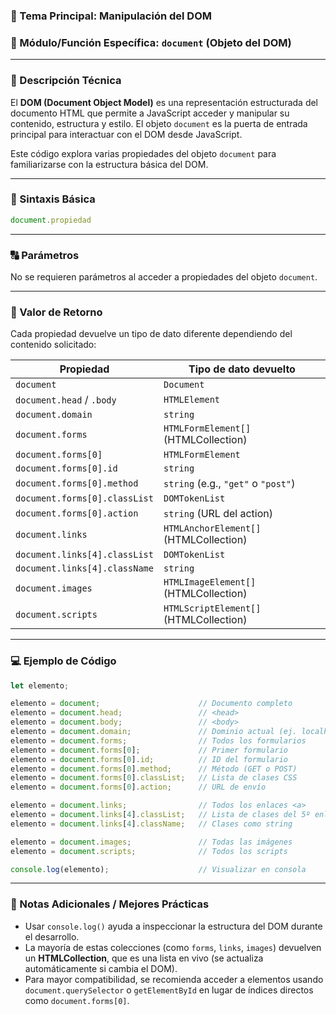 ### 🧠 Tema Principal: Manipulación del DOM

### 📌 Módulo/Función Específica: `document` (Objeto del DOM)

---

### 📖 Descripción Técnica

El **DOM (Document Object Model)** es una representación estructurada del documento HTML que permite a JavaScript acceder y manipular su contenido, estructura y estilo.
El objeto `document` es la puerta de entrada principal para interactuar con el DOM desde JavaScript.

Este código explora varias propiedades del objeto `document` para familiarizarse con la estructura básica del DOM.

---

### 🧾 Sintaxis Básica

```javascript
document.propiedad
```

---

### 🔠 Parámetros

No se requieren parámetros al acceder a propiedades del objeto `document`.

---

### 🔁 Valor de Retorno

Cada propiedad devuelve un tipo de dato diferente dependiendo del contenido solicitado:

| Propiedad                     | Tipo de dato devuelto                  |
| ----------------------------- | -------------------------------------- |
| `document`                    | `Document`                             |
| `document.head` / `.body`     | `HTMLElement`                          |
| `document.domain`             | `string`                               |
| `document.forms`              | `HTMLFormElement[]` (HTMLCollection)   |
| `document.forms[0]`           | `HTMLFormElement`                      |
| `document.forms[0].id`        | `string`                               |
| `document.forms[0].method`    | `string` (e.g., `"get"` o `"post"`)    |
| `document.forms[0].classList` | `DOMTokenList`                         |
| `document.forms[0].action`    | `string` (URL del action)              |
| `document.links`              | `HTMLAnchorElement[]` (HTMLCollection) |
| `document.links[4].classList` | `DOMTokenList`                         |
| `document.links[4].className` | `string`                               |
| `document.images`             | `HTMLImageElement[]` (HTMLCollection)  |
| `document.scripts`            | `HTMLScriptElement[]` (HTMLCollection) |

---

### 💻 Ejemplo de Código

```javascript
let elemento;

elemento = document;                      // Documento completo
elemento = document.head;                 // <head>
elemento = document.body;                 // <body>
elemento = document.domain;               // Dominio actual (ej. localhost)
elemento = document.forms;                // Todos los formularios
elemento = document.forms[0];             // Primer formulario
elemento = document.forms[0].id;          // ID del formulario
elemento = document.forms[0].method;      // Método (GET o POST)
elemento = document.forms[0].classList;   // Lista de clases CSS
elemento = document.forms[0].action;      // URL de envío

elemento = document.links;                // Todos los enlaces <a>
elemento = document.links[4].classList;   // Lista de clases del 5º enlace
elemento = document.links[4].className;   // Clases como string

elemento = document.images;               // Todas las imágenes
elemento = document.scripts;              // Todos los scripts

console.log(elemento);                    // Visualizar en consola
```

---

### 📝 Notas Adicionales / Mejores Prácticas

* Usar `console.log()` ayuda a inspeccionar la estructura del DOM durante el desarrollo.
* La mayoría de estas colecciones (como `forms`, `links`, `images`) devuelven un **HTMLCollection**, que es una lista en vivo (se actualiza automáticamente si cambia el DOM).
* Para mayor compatibilidad, se recomienda acceder a elementos usando `document.querySelector` o `getElementById` en lugar de índices directos como `document.forms[0]`.